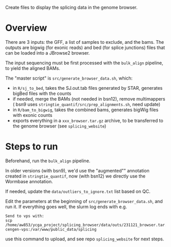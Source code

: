 
Create files to display the splicing data in the genome browser.


# Overview

There are 3 inputs: the GFF, a list of samples to exclude, and the bams. The outputs are bigwig (for exonic reads) and bed (for splice junctions) files that can be loaded into a JBrowse2 browser.

The input sequencing must be first processed with the `bulk_align` pipeline, to yield the aligned BAMs.

The "master script" is `src/generate_browser_data.sh`, which:

* in `R/sj_to_bed`, takes the SJ.out.tab files generated by STAR, generates bigBed files with the counts
* if needed, merge the BAMs (not needed in bsn12), remove multimappers ( bsn9 uses `stringtie_quantif/src/prep_alignments.sh`, need update)
* in `R/bam_to_bigwig`, takes the combined bams, generates bigWig files with exonic counts
* exports everything in a `xxx_browser.tar.gz` archive, to be transferred to the genome browser (see `splicing_website`)

# Steps to run

Beforehand, run the `bulk_align` pipeline.

In older versions (with bsn9), we'd use the "augmented"" annotation created in `stringtie_quantif`, now (with bsn12) we directly use the Wormbase annotation.

If needed, update the `data/outliers_to_ignore.txt` list based on QC.

Edit the parameters at the beginning of `src/generate_browser_data.sh`, and run it. If everything goes well, the slurm log ends with e.g.
```
Send to vps with:
scp /home/aw853/ycga_project/splicing_browser/data/outs/231121_browser.tar.gz cengen-vps:/var/www/public_data/splicing
```
use this command to upload, and see repo `splicing_website` for next steps.



